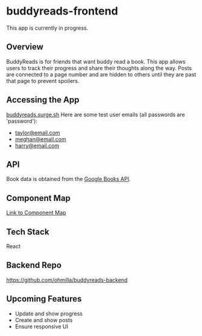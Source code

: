 # buddyreads-frontend

This app is currently in progress.

## Overview
BuddyReads is for friends that want buddy read a book. 
This app allows users to track their progress and share their thoughts along the way. 
Posts are connected to a page number and are hidden to others until they are past that page to prevent spoilers. 

## Accessing the App
[buddyreads.surge.sh](buddyreads.surge.sh)
 Here are some test user emails (all passwords are 'password'):
* taylor@email.com
* meghan@email.com
* harry@email.com

## API
Book data is obtained from the [Google Books API](https://developers.google.com/books/docs/overview). 

## Component Map
[Link to Component Map](https://docs.google.com/presentation/d/1y4jqUoRgr937XaS9N4T_y8-DwmQZ8YhRdfJZ5jLhrxI/present)

## Tech Stack
React

## Backend Repo
https://github.com/ohmilla/buddyreads-backend

## Upcoming Features
* Update and show progress
* Create and show posts
* Ensure responsive UI

